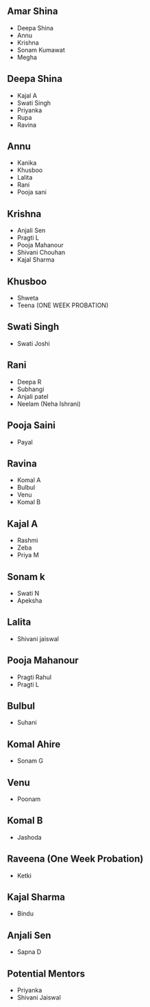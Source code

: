 ## Amar Shina
- Deepa Shina 
- Annu 
- Krishna
- Sonam Kumawat
- Megha

## Deepa Shina
- Kajal A
- Swati Singh
- Priyanka 
- Rupa
- Ravina

## Annu
- Kanika
- Khusboo
- Lalita
- Rani
- Pooja sani

## Krishna
- Anjali Sen
- Pragti L
- Pooja Mahanour
- Shivani Chouhan
- Kajal Sharma

## Khusboo
- Shweta
- Teena (ONE WEEK PROBATION)

## Swati Singh
- Swati Joshi

## Rani
- Deepa R
- Subhangi
- Anjali patel
- Neelam (Neha Ishrani)

## Pooja Saini
- Payal

## Ravina
- Komal A
- Bulbul
- Venu
- Komal B

## Kajal A
- Rashmi
- Zeba
- Priya M

## Sonam k
- Swati N
- Apeksha

## Lalita
- Shivani jaiswal

## Pooja Mahanour
- Pragti Rahul
- Pragti L

## Bulbul
- Suhani

## Komal Ahire
- Sonam G

## Venu
- Poonam

## Komal B
- Jashoda

## Raveena (One Week Probation)
- Ketki

## Kajal Sharma
- Bindu

## Anjali Sen
- Sapna D

## Potential Mentors
- Priyanka
- Shivani Jaiswal
